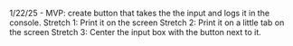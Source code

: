 1/22/25 - MVP: create button that takes the the input and logs it in the console.
            Stretch 1: Print it on the screen
            Stretch 2: Print it on a little tab on the screen
            Stretch 3: Center the input box with the button next to it.